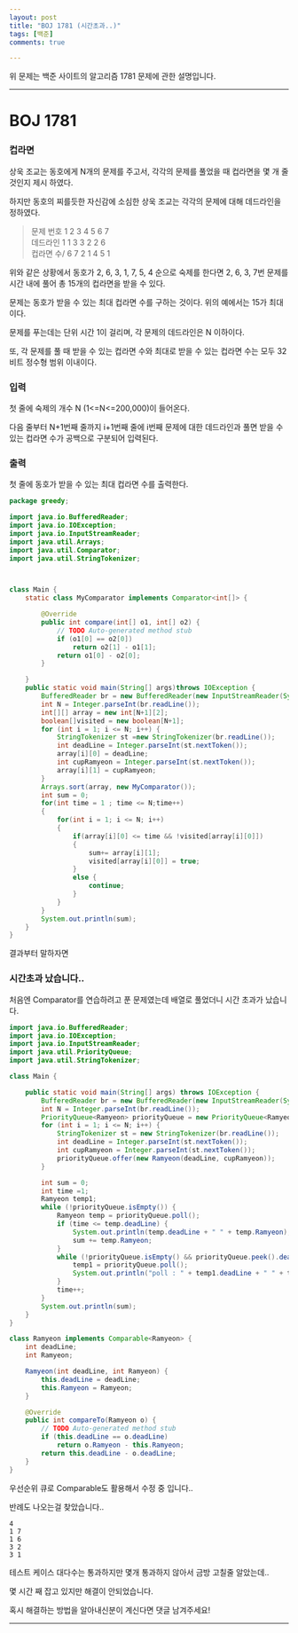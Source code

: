 ```yaml
---
layout: post
title: "BOJ 1781 (시간초과..)"
tags: [백준]
comments: true

---
```


위 문제는 백준 사이트의 알고리즘 1781 문제에 관한 설명입니다.<br>

---

# BOJ 1781
### 컵라면 

상욱 조교는 동호에게 N개의 문제를 주고서, 각각의 문제를 풀었을 때 컵라면을 몇 개 줄 것인지 제시 하였다. 

하지만 동호의 찌를듯한 자신감에 소심한 상욱 조교는 각각의 문제에 대해 데드라인을 정하였다.

>문제 번호	1	2	3	4	5	6	7<br>
데드라인	1	1	3	3	2	2	6<br>
컵라면 수/	6	7	2	1	4	5	1

위와 같은 상황에서 동호가 2, 6, 3, 1, 7, 5, 4 순으로 숙제를 한다면 2, 6, 3, 7번 문제를 시간 내에 풀어 총 15개의 컵라면을 받을 수 있다.

문제는 동호가 받을 수 있는 최대 컵라면 수를 구하는 것이다. 위의 예에서는 15가 최대이다.

문제를 푸는데는 단위 시간 1이 걸리며, 각 문제의 데드라인은 N 이하이다.

또, 각 문제를 풀 때 받을 수 있는 컵라면 수와 최대로 받을 수 있는 컵라면 수는 모두 32비트 정수형 범위 이내이다.

### 입력

첫 줄에 숙제의 개수 N (1<=N<=200,000)이 들어온다. 

다음 줄부터 N+1번째 줄까지 i+1번째 줄에 i번째 문제에 대한 데드라인과 풀면 받을 수 있는 컵라면 수가 공백으로 구분되어 입력된다.

### 출력

첫 줄에 동호가 받을 수 있는 최대 컵라면 수를 출력한다.

```java
package greedy;

import java.io.BufferedReader;
import java.io.IOException;
import java.io.InputStreamReader;
import java.util.Arrays;
import java.util.Comparator;
import java.util.StringTokenizer;



class Main {
	static class MyComparator implements Comparator<int[]> {

		@Override
		public int compare(int[] o1, int[] o2) {
			// TODO Auto-generated method stub
			if (o1[0] == o2[0])
				return o2[1] - o1[1];
			return o1[0] - o2[0];
		}

	}
	public static void main(String[] args)throws IOException {
		BufferedReader br = new BufferedReader(new InputStreamReader(System.in));
		int N = Integer.parseInt(br.readLine());
		int[][] array = new int[N+1][2];
		boolean[]visited = new boolean[N+1];
		for (int i = 1; i <= N; i++) {
			StringTokenizer st =new StringTokenizer(br.readLine());
			int deadLine = Integer.parseInt(st.nextToken());
			array[i][0] = deadLine;
			int cupRamyeon = Integer.parseInt(st.nextToken());
			array[i][1] = cupRamyeon;
		}
		Arrays.sort(array, new MyComparator());
		int sum = 0;
		for(int time = 1 ; time <= N;time++)
		{
			for(int i = 1; i <= N; i++)
			{
				if(array[i][0] <= time && !visited[array[i][0]])
				{	
					sum+= array[i][1];
					visited[array[i][0]] = true;
				}
				else {
					continue;
				}
			}
		}
		System.out.println(sum);
	}
}

```

결과부터 말하자면 

### 시간초과 났습니다..

처음엔 Comparator를 연습하려고 푼 문제였는데 배열로 풀었더니 시간 초과가 났습니다.

```java
import java.io.BufferedReader;
import java.io.IOException;
import java.io.InputStreamReader;
import java.util.PriorityQueue;
import java.util.StringTokenizer;

class Main {

	public static void main(String[] args) throws IOException {
		BufferedReader br = new BufferedReader(new InputStreamReader(System.in));
		int N = Integer.parseInt(br.readLine());
		PriorityQueue<Ramyeon> priorityQueue = new PriorityQueue<Ramyeon>();
		for (int i = 1; i <= N; i++) {
			StringTokenizer st = new StringTokenizer(br.readLine());
			int deadLine = Integer.parseInt(st.nextToken());
			int cupRamyeon = Integer.parseInt(st.nextToken());
			priorityQueue.offer(new Ramyeon(deadLine, cupRamyeon));
		}

		int sum = 0;
		int time =1;
		Ramyeon temp1;
		while (!priorityQueue.isEmpty()) {
			Ramyeon temp = priorityQueue.poll();
			if (time <= temp.deadLine) { 
				System.out.println(temp.deadLine + " " + temp.Ramyeon);
				sum += temp.Ramyeon;
			}
			while (!priorityQueue.isEmpty() && priorityQueue.peek().deadLine == time) {
				temp1 = priorityQueue.poll();
				System.out.println("poll : " + temp1.deadLine + " " + temp1.Ramyeon);
			}
			time++;	
		}
		System.out.println(sum);
	}
}

class Ramyeon implements Comparable<Ramyeon> {
	int deadLine;
	int Ramyeon;

	Ramyeon(int deadLine, int Ramyeon) {
		this.deadLine = deadLine;
		this.Ramyeon = Ramyeon;
	}

	@Override
	public int compareTo(Ramyeon o) {
		// TODO Auto-generated method stub
		if (this.deadLine == o.deadLine)
			return o.Ramyeon - this.Ramyeon;
		return this.deadLine - o.deadLine;
	}
}
```

우선순위 큐로 Comparable도 활용해서 수정 중 입니다..

반례도 나오는걸 찾았습니다..

```
4
1 7
1 6
3 2
3 1
```

테스트 케이스 대다수는 통과하지만 몇개 통과하지 않아서 금방 고칠줄 알았는데..

몇 시간 째 잡고 있지만 해결이 안되었습니다.

혹시 해결하는 방법을 알아내신분이 계신다면 댓글 남겨주세요!

---
